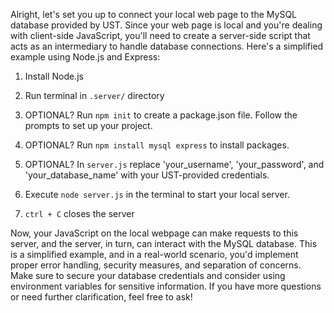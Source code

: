 Alright, let's set you up to connect your local web page to the MySQL database provided by UST. Since your web page is local and you're dealing with client-side JavaScript, you'll need to create a server-side script that acts as an intermediary to handle database connections. Here's a simplified example using Node.js and Express:

1. Install Node.js


2. Run terminal in ```.server/``` directory


3. OPTIONAL? Run ```npm init``` to create a package.json file. Follow the prompts to set up your project.


4. OPTIONAL? Run ```npm install mysql express``` to install packages.


5. OPTIONAL? In ```server.js``` replace 'your_username', 'your_password', and 'your_database_name' with your UST-provided credentials.


6. Execute ```node server.js``` in the terminal to start your local server.


7. ```ctrl + C``` closes the server


Now, your JavaScript on the local webpage can make requests to this server, and the server, in turn, can interact with the MySQL database. This is a simplified example, and in a real-world scenario, you'd implement proper error handling, security measures, and separation of concerns. Make sure to secure your database credentials and consider using environment variables for sensitive information. If you have more questions or need further clarification, feel free to ask!